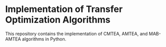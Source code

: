 # Implementation of Transfer Optimization Algorithms
This repository contains the implementation of CMTEA, AMTEA, and MAB-AMTEA algorithms in Python.
